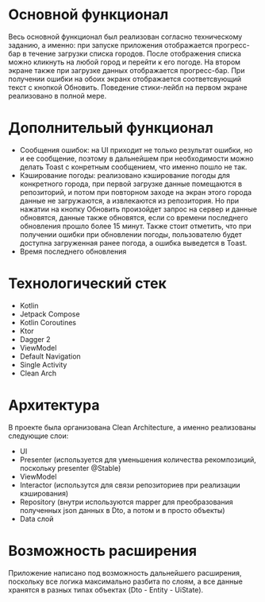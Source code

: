 # Основной функционал
Весь основной функционал был реализован согласно техническому заданию, а именно: при запуске приложения отображается прогресс-бар в течение загрузки списка городов. После отображения списка можно кликнуть на любой город и перейти к его погоде. На втором экране также при загрузке данных отображается прогресс-бар. При получении ошибки на обоих экранх отображается соответсвующий текст с кнопкой Обновить. Поведение стики-лейбл на первом экране реализовано в полной мере.

# Дополнительый функционал
* Сообщения ошибок: на UI приходит не только результат ошибки, но и ее сообщение, поэтому в дальнейшем при необходимости можно делать Toast с конретным сообщением, что именно пошло не так.
* Кэширование погоды: реализовано кэширование погоды для конкретного города, при первой загрузке данные помещаются в репозиторий, и потом при повторном заходе на экран этого города данные не загружаются, а извлекаются из репозитория. Но при нажатии на кнопку Обновить произойдет запрос на сервер и данные обновятся, данные также обновятся, если со времени последнего обновления прошло более 15 минут. Также стоит отметить, что при получении ошибки при обновлении погоды, пользователю будет доступна загруженная ранее погода, а ошибка выведется в Toast.
* Время последнего обновления

# Технологический стек
* Kotlin
* Jetpack Compose
* Kotlin Coroutines
* Ktor
* Dagger 2
* ViewModel
* Default Navigation
* Single Activity
* Clean Arch

# Архитектура
В проекте была организована Clean Architecture, а именно реализованы следующие слои:
* UI
* Presenter (используется для уменьшения количества рекомпозиций, поскольку presenter @Stable)
* ViewModel
* Interactor (использутся для связи репозиториев при реализации кэширования)
* Repository (внутри используются mapper для преобразования полученных json данных в Dto, а потом и в просто объекты)
* Data слой 

# Возможность расширения
Приложение написано под возможность дальнейшего расширения, поскольку все логика максимально разбита по слоям, а все данные хранятся в разных типах объектах (Dto - Entity - UiState).
